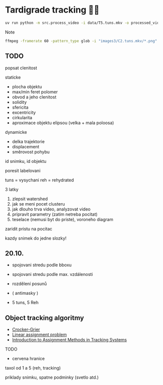 # Tardigrade tracking 🌊🐻
```bash
uv run python -m src.process_video -i data/T5.tuns.mkv -o processed_videos/Taxol -n 5
```

> [!NOTE]
> ```bash
> ffmpeg -framerate 60 -pattern_type glob -i "images3/C2.tuns.mkv/*.png" -c:v libx264 -pix_fmt yuv420p output.mp4
> ```

## TODO

popsat clenitost

staticke
- plocha objektu
- max/min feret polomer
- obvod a jeho clenitost
- solidity
- sfericita
- excentricity
- cirkularita
- aproximace objektu elipsou (velka + mala poloosa)

dynamicke
- delka trajektorie
- displacement
- směrovost pohybu

id snimku, id objektu

poresit labelovani

tuns = vysychani
reh = rehydrated

3 latky

1. zlepsit watershed
2. jak se meni pocet clusteru
3. jak dlouho trva video, analyzovat video
4. pripravit parametry (zatim netreba pocitat)
5. teselace (nemusi byt do priste), voroneho diagram

zaridit pristu na pocitac

kazdy snimek do jedne slozky!


## 20.10.

- spojovani stredu podle bboxu
- spojovani stredu podle max. vzdálenosti

- rozdělení posunů

- ( antimasky )

- 5 tuns, 5 Reh

## Object tracking algoritmy

- [Crocker-Grier](https://trackpy.readthedocs.io/en/stable/) 
- [Linear assignment problem](https://pemami4911.github.io/pdfs/Machine_Learning_for_Data_Association_in_Multi_Object_Tracking.pdf) 
- [Introduction to Assignment Methods in Tracking Systems](https://www.mathworks.com/help/fusion/ug/introduction-to-assignment-methods-in-tracking-systems.html) 

TODO

- cervena hranice


taxol od 1 a 5 (reh, tracking)


priklady snimku, spatne podminky (svetlo atd.)
